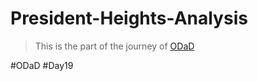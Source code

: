 # President-Heights-Analysis

> This is the part of the journey of [ODaD](https://github.com/Zinwaiyan274/One-DS-a-day)

#ODaD
#Day19
